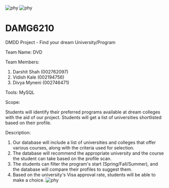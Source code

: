 ![phy](https://user-images.githubusercontent.com/114035799/201503091-e6b5a84d-2f8f-4ab8-8439-bc4b227bf596.png)
![phy](https://user-images.githubusercontent.com/114035799/201503081-571d833c-b7f7-4289-8f12-30d505ea8108.png)
# DAMG6210

DMDD Project - Find your dream University/Program

Team Name: DVD

Team Members:

1. Darshit Shah (002762097)
2. Vidish Kale (002194756)
3. Divya Myneni (002746471)

Tools: MySQL

Scope:

Students will identify their preferred programs available at dream colleges with the aid of our project. Students will get a list of universities shortlisted based on their profile.

Description:

1. Our database will include a list of universities and colleges that offer various courses, along with the criteria used for selection.
2. The database will recommend the appropriate university and the course the student can take based on the profile scan.
3. The students can filter the program's start (Spring/Fall/Summer), and the database will compare their profiles to suggest them.
4. Based on the university's Visa approval rate, students will be able to make a choice.
![phy](https://user-images.githubusercontent.com/114035799/201503102-5f3e8393-bf04-4a89-ab9e-4a87ef68b6ae.png)
